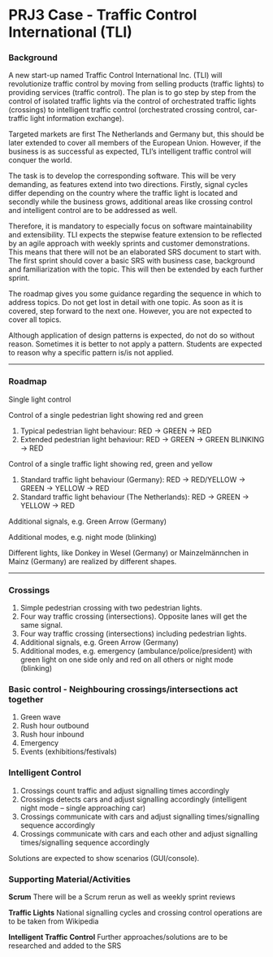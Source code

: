 # PRJ3 Case - Traffic Control International (TLI)
 
### Background
A new start-up named Traffic Control International Inc. (TLI) will revolutionize traffic control by moving from selling products (traffic lights) to providing services (traffic control). The plan is to go step by step from the control of isolated traffic lights via the control of orchestrated traffic lights (crossings) to intelligent traffic control (orchestrated crossing control, car-traffic light information exchange).

Targeted markets are first The Netherlands and Germany but, this should be later extended to cover   all members of the European Union. However, if the business is as successful as expected, TLI’s intelligent traffic control will conquer the world.

The task is to develop the corresponding software. This will be very demanding, as features extend into two directions. Firstly, signal cycles differ depending on the country where the traffic light is located and secondly while the business grows, additional areas like crossing control and intelligent control are to be addressed as well.   

Therefore, it is mandatory to especially focus on software maintainability and extensibility. TLI expects the stepwise feature extension to be reflected by an agile approach with weekly sprints and customer demonstrations. This means that there will not be an elaborated SRS document to start with. The first sprint should cover a basic SRS with business case, background and familiarization with the topic. This will then be extended by each further sprint.

The roadmap gives you some guidance regarding the sequence in which to address topics. Do not get lost in detail with one topic. As soon as it is covered, step forward to the next one. However, you are not expected to cover all topics.

Although application of design patterns is expected, do not do so without reason. Sometimes it is better to not apply a pattern. Students are expected to reason why a specific pattern is/is not applied.

 ---

### Roadmap

Single light control

Control of a single pedestrian light showing red and green

1. Typical pedestrian light behaviour: RED -> GREEN -> RED
2. Extended pedestrian light behaviour: RED -> GREEN -> GREEN BLINKING -> RED

Control of a single traffic light showing red, green and yellow

1. Standard traffic light behaviour (Germany): RED -> RED/YELLOW -> GREEN -> YELLOW -> RED
2. Standard traffic light behaviour (The Netherlands): RED -> GREEN -> YELLOW -> RED

Additional signals, e.g. Green Arrow (Germany)

Additional modes, e.g. night mode (blinking)

Different lights, like Donkey in Wesel (Germany) or Mainzelmännchen in Mainz (Germany) are realized by different shapes.

 ---

### Crossings
1. Simple pedestrian crossing with two pedestrian lights.
2. Four way traffic crossing (intersections). Opposite lanes will get the same signal.
3. Four way traffic crossing (intersections) including pedestrian lights.
4. Additional signals, e.g. Green Arrow (Germany)
5. Additional modes, e.g. emergency (ambulance/police/president) with green light on one side only and red on all others or night mode (blinking)
 

### Basic control - Neighbouring crossings/intersections act together
1. Green wave
2. Rush hour outbound
3. Rush hour inbound
4. Emergency
5. Events (exhibitions/festivals)
 

### Intelligent Control
  1. Crossings count traffic and adjust signalling times accordingly
  2. Crossings detects cars and adjust signalling accordingly (intelligent night mode – single approaching car)
  3. Crossings communicate with cars and adjust signalling times/signalling sequence accordingly
  4. Crossings communicate with cars and each other and adjust signalling times/signalling sequence accordingly
 

Solutions are expected to show scenarios (GUI/console).


### Supporting Material/Activities

**Scrum** There will be a Scrum rerun as well as weekly sprint reviews

**Traffic Lights** National signalling cycles and crossing control operations are to be taken from Wikipedia

**Intelligent Traffic Control** Further approaches/solutions are to be researched and added to the SRS
